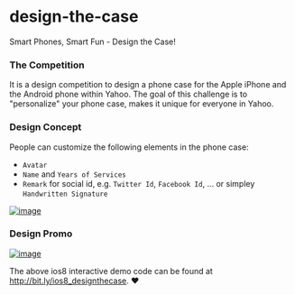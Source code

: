 design-the-case
===============

Smart Phones, Smart Fun - Design the Case!

### The Competition

It is a design competition to design a phone case for the Apple iPhone and the Android phone within Yahoo.  The goal of this challenge is to "personalize" your phone case, makes it unique for everyone in Yahoo.

### Design Concept

People can customize the following elements in the phone case:
   * `Avatar`
   * `Name` and `Years of Services`
   * `Remark` for social id, e.g. `Twitter Id`, `Facebook Id`, ... or simpley `Handwritten Signature`

[![image](assets/images/walk-through.gif)](https://bit.ly/designthecase)

### Design Promo
[![image](assets/images/ios8_designthecase.gif)](bit.ly/ios8_designthecase)

The above ios8 interactive demo code can be found at http://bit.ly/ios8_designthecase. ❤
